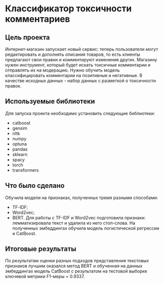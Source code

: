 # Классификатор токсичности комментариев

## Цель проекта
Интернет-магазин запускает новый сервис: теперь пользователи могут редактировать и дополнять описания товаров, то есть клиенты предлагают свои правки и комментируют изменения других. Магазину нужен инструмент, который будет искать токсичные комментарии и отправлять их на модерацию.
Нужно обучить модель классифицировать комментарии на позитивные и негативные. В качестве исходных данных - набор данных с разметкой о токсичности правок.

## Используемые библиотеки
Для запуска проекта необходимо установить следующие библиотеки:
- catboost
- gensim
- nltk
- numpy
- optuna
- pandas
- sklearn
- spacy
- torch
- transformers

## Что было сделано
Обучила модели на признаках, полученных тремя разными способами:
- TF-IDF;
- Word2vec;
- BERT.
Для работы с TF-IDF и Word2vec подготовила признаки: лемматизировала текст и удалила из него стоп-слова.
На полученных эмбеддингах обучила модель логистической регрессии и CatBoost. 

## Итоговые результаты
По результатам оценки разных подходов представления текстовых признаков лучшим оказался метод BERT и обученная на данных эмбеддингах модель CatBoost с результатом на тестовой выборке ключевой метрики F1-меры = 0.9337.
